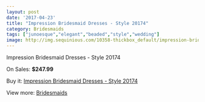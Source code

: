 ```yaml
---
layout: post
date: '2017-04-23'
title: "Impression Bridesmaid Dresses - Style 20174"
category: Bridesmaids
tags: ["junoesque","elegant","beaded","style","wedding"]
image: http://img.sequinious.com/10358-thickbox_default/impression-bridesmaid-dresses-style-20174.jpg
---
```

Impression Bridesmaid Dresses - Style 20174

On Sales: **$247.99**
<a href="https://www.sequinious.com/bridesmaids/4640-impression-bridesmaid-dresses-style-20174.html"><amp-img layout="responsive" width="600" height="600" src="//img.sequinious.com/10358-thickbox_default/impression-bridesmaid-dresses-style-20174.jpg" alt="Impression Bridesmaid Dresses - Style 20174 0" /></a>

Buy it: [Impression Bridesmaid Dresses - Style 20174](https://www.sequinious.com/bridesmaids/4640-impression-bridesmaid-dresses-style-20174.html "Impression Bridesmaid Dresses - Style 20174")

View more: [Bridesmaids](https://www.sequinious.com/3-bridesmaids "Bridesmaids")